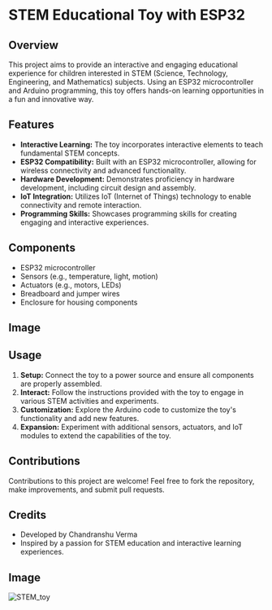 # STEM Educational Toy with ESP32

## Overview
This project aims to provide an interactive and engaging educational experience for children interested in STEM (Science, Technology, Engineering, and Mathematics) subjects. Using an ESP32 microcontroller and Arduino programming, this toy offers hands-on learning opportunities in a fun and innovative way.

## Features
- **Interactive Learning:** The toy incorporates interactive elements to teach fundamental STEM concepts.
- **ESP32 Compatibility:** Built with an ESP32 microcontroller, allowing for wireless connectivity and advanced functionality.
- **Hardware Development:** Demonstrates proficiency in hardware development, including circuit design and assembly.
- **IoT Integration:** Utilizes IoT (Internet of Things) technology to enable connectivity and remote interaction.
- **Programming Skills:** Showcases programming skills for creating engaging and interactive experiences.

## Components
- ESP32 microcontroller
- Sensors (e.g., temperature, light, motion)
- Actuators (e.g., motors, LEDs)
- Breadboard and jumper wires
- Enclosure for housing components

## Image

## Usage
1. **Setup:** Connect the toy to a power source and ensure all components are properly assembled.
2. **Interact:** Follow the instructions provided with the toy to engage in various STEM activities and experiments.
3. **Customization:** Explore the Arduino code to customize the toy's functionality and add new features.
4. **Expansion:** Experiment with additional sensors, actuators, and IoT modules to extend the capabilities of the toy.

## Contributions
Contributions to this project are welcome! Feel free to fork the repository, make improvements, and submit pull requests.

## Credits
- Developed by Chandranshu Verma
- Inspired by a passion for STEM education and interactive learning experiences.

## Image
![STEM_toy](https://github.com/chandranshu7/BusyPad/assets/75423721/9a0ba491-311e-479d-a351-c7059ae3d34e)

